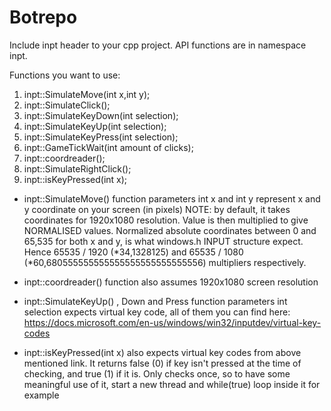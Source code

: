 # Botrepo

Include inpt header to your cpp project. API functions are in namespace inpt.

Functions you want to use:

1. inpt::SimulateMove(int x,int y);
2. inpt::SimulateClick();
3. inpt::SimulateKeyDown(int selection);
4. inpt::SimulateKeyUp(int selection);
5. inpt::SimulateKeyPress(int selection);
6. inpt::GameTickWait(int amount of clicks);
7. inpt::coordreader();
8. inpt::SimulateRightClick();
9. inpt::isKeyPressed(int x);


- inpt::SimulateMove() function parameters int x and int y represent x and y coordinate on your screen (in pixels) NOTE: by default, it takes coordinates for 1920x1080 resolution. Value is then multiplied to give NORMALISED values. Normalized absolute coordinates between 0 and 65,535 for both x and y, is what windows.h INPUT structure expect. Hence 65535 / 1920 (\*‭34,1328125‬) and 65535 / 1080 (\*‭‭60,680555555555555555555555555556‬‬) multipliers respectively. 
- inpt::coordreader() function also assumes 1920x1080 screen resolution

- inpt::SimulateKeyUp() , Down and Press function parameters int selection expects virtual key code, all of them you can find here: https://docs.microsoft.com/en-us/windows/win32/inputdev/virtual-key-codes

- inpt::isKeyPressed(int x) also expects virtual key codes from above mentioned link. It returns false (0) if key isn't pressed at the time of checking, and true (1) if it is. Only checks once, so to have some meaningful use of it, start a new thread and while(true) loop inside it for example
